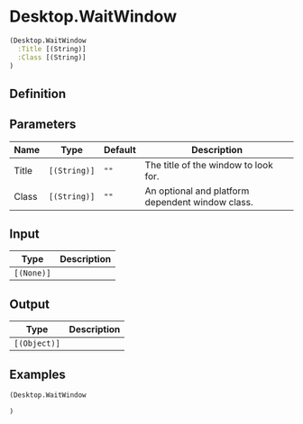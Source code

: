 # Desktop.WaitWindow

```clojure
(Desktop.WaitWindow
  :Title [(String)]
  :Class [(String)]
)
```

## Definition


## Parameters
| Name | Type | Default | Description |
|------|------|---------|-------------|
| Title | `[(String)]` | `""` | The title of the window to look for. |
| Class | `[(String)]` | `""` | An optional and platform dependent window class. |


## Input
| Type | Description |
|------|-------------|
| `[(None)]` |  |


## Output
| Type | Description |
|------|-------------|
| `[(Object)]` |  |


## Examples

```clojure
(Desktop.WaitWindow

)
```

